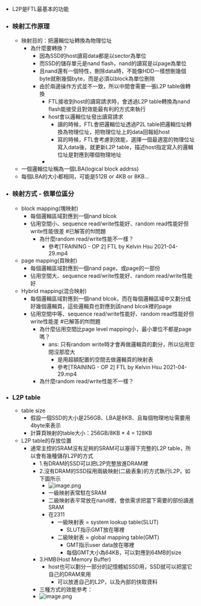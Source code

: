 - L2P是FTL最基本的功能
- ### 映射工作原理
	- 映射目的：把邏輯位址轉換為物理位址
		- 為什麼要轉換？
			- 因為SSD的host讀寫data都是以sector為單位
			- 而SSD的儲存單元是nand flash，nand的讀寫是以page為單位
			- 且nand還有一個特性，刪除data時，不能像HDD一樣想刪幾個byte就刪幾個byte，而是必須以block為單位刪除
			- 由於兩邊操作方式並不一致，所以中間會需要一張L2P table做轉換
				- FTL接收到host的讀寫請求時，會透過L2P table轉換為nand flash能接受且對效能最有利的方式來執行
				- host會以邏輯位址發出讀寫請求
					- 讀的時候，FTL會把邏輯位址透過P2L table把邏輯位址轉換為物理位址，把物理位址上的data回報給host
					- 寫的時候，FTL會考慮到效能，選擇一個最適當的物理位址寫入data後，就更新L2P table，描述host指定寫入的邏輯位址是對應到哪個物理地址
				- 
	- 一個邏輯位址稱為一個LBA(logical block addrss)
	- 每個LBA的大小都相同，可能是512B or 4KB or 8KB...
- ### 映射方式 - 依單位區分
	- block mapping(塊映射)
		- 每個邏輯區域對應到一個nand blcok
		- 佔用空間小、sequence read/write性能好、random read性能好但write性能很差 #已解答的ftl問題
			- 為什麼random read/write性能不一樣？
				- 參考[TRAINING - OP 2] FTL by Kelvin Hsu 2021-04-29.mp4
	- page mapping(頁映射)
		- 每個邏輯區域對應到一個nand page，或page的一部份
		- 佔用空間大、sequence read/write性能好、random read/write性能好
	- Hybrid mapping(混合映射)
		- 每個邏輯區域對應到一個nand blcok，而在每個邏輯區域中又劃分成好幾個邏輯頁，這些邏輯頁也對應到該nand blcok裡的page
		- 佔用空間中等、sequence read/write性能好、random read性能好但write性能差 #已解答的ftl問題
			- 為什麼佔用空間比page level mapping小，最小單位不都是page嗎？
				- ans: 只有random write時才會再做邏輯頁的劃分，所以佔用空間沒那麼大
					- 是用超額配置的空間去做邏輯頁的映射表
					- 參考[TRAINING - OP 2] FTL by Kelvin Hsu 2021-04-29.mp4
			- 為什麼random read/write性能不一樣？
- ### L2P table
	- table size
		- 假設一個SSD的大小是256GB、LBA是8KB、且每個物理地址需要用4byte來表示
		- 計算頁映射的table大小：256GB/8KB * 4 = 128KB
	- L2P table的存放位置
		- 通常主控的SRAM沒有足夠的SRAM可以塞得下完整的L2P table，所以會有幾種儲存L2P的方式
			- 1.有DRAM的SSD可以把L2P完整放進DRAM裡
			- 2.沒有DRAM的SSD採用兩級映射(二級表象)的方式執行L2P，如下圖所示
				- ![image.png](../assets/image_1701339604224_0.png)
				- 一級映射表常駐在SRAM
				- 二級映射表平常放在nand裡，會依需求把當下需要的部份讀進SRAM
				- 在2311
					- 一級映射表 = system lookup table(SLUT)
						- SLUT指示GMT放在哪裡
					- 二級映射表 = global mapping table(GMT)
						- GMT指示user data放在哪裡
						- 每個GMT大小為64KB，可以對應到64MB的size
			- 3.HMB(Host Memory Buffer)
				- host也可以劃分一部分的記憶體給SSD用，SSD就可以把當它自己的DRAM來用
					- 可以放進自己的L2P，以及內部的快取資料
			- 三種方式的效能參考：
			- ![image.png](../assets/image_1701413674096_0.png)